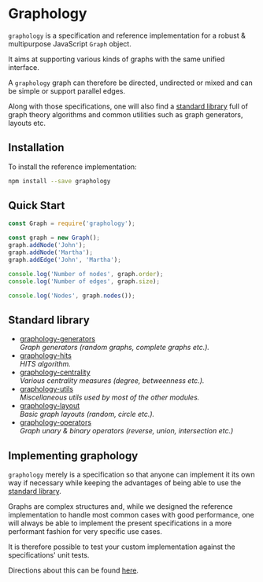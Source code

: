 # Graphology

`graphology` is a specification and reference implementation for a robust & multipurpose JavaScript `Graph` object.

It aims at supporting various kinds of graphs with the same unified interface.

A `graphology` graph can therefore be directed, undirected or mixed and can be simple or support parallel edges.

Along with those specifications, one will also find a [standard library](#standard-library) full of graph theory algorithms and common utilities such as graph generators, layouts etc.

## Installation

To install the reference implementation:

```bash
npm install --save graphology
```

## Quick Start

```js
const Graph = require('graphology');

const graph = new Graph();
graph.addNode('John');
graph.addNode('Martha');
graph.addEdge('John', 'Martha');

console.log('Number of nodes', graph.order);
console.log('Number of edges', graph.size);

console.log('Nodes', graph.nodes());
```

## Standard library

* [graphology-generators](https://github.com/graphology/graphology-generators#readme)<br>*Graph generators (random graphs, complete graphs etc.).*
* [graphology-hits](https://github.com/graphology/graphology-hits#readme)<br>*HITS algorithm.*
* [graphology-centrality](https://github.com/graphology/graphology-centrality#readme)<br>*Various centrality measures (degree, betweenness etc.).*
* [graphology-utils](https://github.com/graphology/graphology-utils#readme)<br>*Miscellaneous utils used by most of the other modules.*
* [graphology-layout](https://github.com/graphology/graphology-layout#readme)<br>*Basic graph layouts (random, circle etc.).*
* [graphology-operators](https://github.com/graphology/graphology-operators#readme)<br>*Graph unary & binary operators (reverse, union, intersection etc.)*

## Implementing graphology

`graphology` merely is a specification so that anyone can implement it its own way if necessary while keeping the advantages of being able to use the [standard library](#standard-library).

Graphs are complex structures and, while we designed the reference implementation to handle most common cases with good performance, one will always be able to implement the present specifications in a more performant fashion for very specific use cases.

It is therefore possible to test your custom implementation against the specifications' unit tests.

Directions about this can be found [here](unittests.md).
